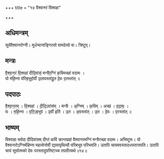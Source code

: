 +++
title = "१४ वैश्वानरं विश्वहा"

+++
## अधिमन्त्रम्
सूर्यवैश्वानरोग्नी। मूर्धन्वानाङ्गिरसो वामदेव्यो वा। त्रिष्टुप्।

## मन्त्रः
वै॒श्वा॒न॒रं वि॒श्वहा॑ दीदि॒वांसं॒ मन्त्रै॑र॒ग्निं क॒विमच्छा॑ वदामः ।  
यो म॑हि॒म्ना प॑रिब॒भूवो॒र्वी उ॒तावस्ता॑दु॒त दे॒वः प॒रस्ता॑त् ॥

## पदपाठः
वै॒श्वा॒न॒रम् । वि॒श्वहा॑ । दी॒दि॒ऽवांस॑म् । मन्त्रैः॑ । अ॒ग्निम् । क॒विम् । अच्छ॑ । व॒दा॒मः॒ ।  
यः । म॒हि॒म्ना । प॒रि॒ऽब॒भूव॑ । उ॒र्वी इति॑ । उ॒त । अ॒वस्ता॑त् । उ॒त । दे॒वः । प॒रस्ता॑त् ॥

## भाष्यम्
विश्वाहा सर्वदा दीदिवांसम् दीप्तं कविं क्रान्तप्रज्ञं वैश्वानरमग्निं मन्त्रैरच्छा वदामः। अभिष्टुमः। यो वैश्वानरोऽग्निर्महिम्ना महत्त्वेनोर्वी द्यावापृथिव्यौ परिबभूव परिभवति। उतापि चायमवस्तादधस्तात्तपति। उतापि चायं सूर्यात्मको देवः परस्तादुपरिष्टाच्च तपतीत्यर्थः॥१४॥
